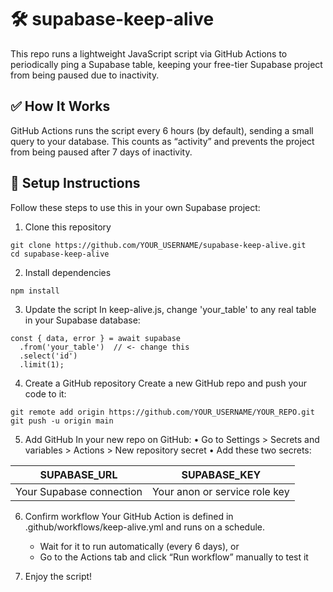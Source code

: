 # 🛠️ supabase-keep-alive
This repo runs a lightweight JavaScript script via GitHub Actions to periodically ping a Supabase table, keeping your free-tier Supabase project from being paused due to inactivity.

## ✅ How It Works
GitHub Actions runs the script every 6 hours (by default), sending a small query to your database. This counts as “activity” and prevents the project from being paused after 7 days of inactivity.

## 🚀 Setup Instructions
Follow these steps to use this in your own Supabase project:

1. Clone this repository
```shell
git clone https://github.com/YOUR_USERNAME/supabase-keep-alive.git
cd supabase-keep-alive
```

2. Install dependencies
```shell
npm install
```

3. Update the script
  In keep-alive.js, change 'your_table' to any real table in your Supabase database:
```shell
const { data, error } = await supabase
  .from('your_table')  // <- change this
  .select('id')
  .limit(1);
```

4. Create a GitHub repository
  Create a new GitHub repo and push your code to it:
```shell
git remote add origin https://github.com/YOUR_USERNAME/YOUR_REPO.git
git push -u origin main
```

5. Add GitHub
In your new repo on GitHub:
	•	Go to Settings > Secrets and variables > Actions > New repository secret
	•	Add these two secrets:

| SUPABASE_URL| SUPABASE_KEY|
|----------|----------|
| Your Supabase connection | Your anon or service role key|

6. Confirm workflow
Your GitHub Action is defined in .github/workflows/keep-alive.yml and runs on a schedule.

	-	Wait for it to run automatically (every 6 days), or
	-	Go to the Actions tab and click “Run workflow” manually to test it

7. Enjoy the script!
